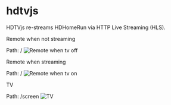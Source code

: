 # hdtvjs
HDTVjs re-streams HDHomeRun via HTTP Live Streaming (HLS).

Remote when not streaming

Path: /
![Remote when tv off](https://user-images.githubusercontent.com/7339774/68945585-93252d80-0765-11ea-9887-b5339eb37938.jpg)

Remote when streaming

Path: /
![Remote when tv on](https://user-images.githubusercontent.com/7339774/68945597-991b0e80-0765-11ea-8bf3-2a5473714335.jpg)

TV

Path: /screen
![TV](https://user-images.githubusercontent.com/7339774/68945602-9ae4d200-0765-11ea-8d2d-0a465b8155d2.jpg)
